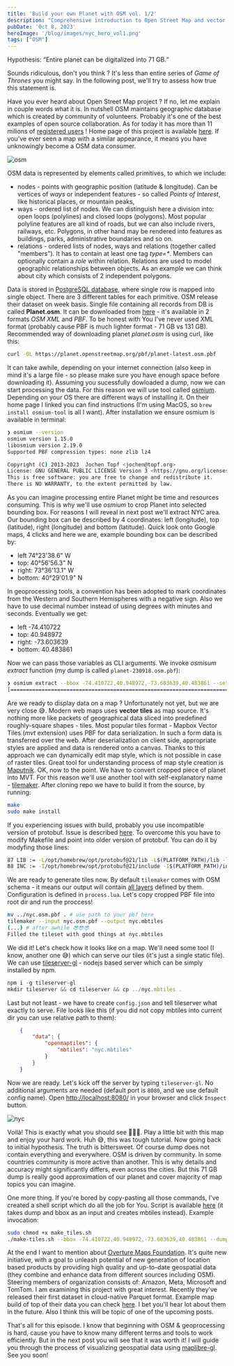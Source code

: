 ```yaml
---
title: 'Build your own Planet with OSM vol. 1/2'
description: "Comprehensive introduction to Open Street Map and vector tiles"
pubDate: 'Oct 8, 2023'
heroImage: '/blog/images/nyc_hero_vol1.png'
tags: ["OSM"]
---
```

Hypothesis: <q>Entire planet can be digitalized into 71 GB.</q>

Sounds ridiculous, don't you think ? It's less than entire series of <i>Game of Thrones</i> you might say. In the following post, we'll try to assess how true this statement is.

Have you ever heard about Open Street Map project ? If no, let me explain in couple words what it is. In nutshell OSM maintains geographic database which is created by community of volunteers. Probably it's one of the best examples of open source collaboration. As for today it has more than 11 milions of [registered users](https://planet.openstreetmap.org/statistics/data_stats.html) ! Home page of this project is available [here](https://www.openstreetmap.org/). If you've ever seen a map with a similar appearance, it means you have unknowingly become a OSM data consumer.

<img alt="osm" src="/blog/images/london_osm.png" />

OSM data is represented by elements called primitives, to which we include:

<ul>
    <li>nodes - points with geographic position (latitude & longitude). Can be vertices of <i>ways</i> or independent features - so called <i>Points of Interest</i>, like historical places, or mountain peaks,</li>
    <li>ways - ordered list of nodes. We can distinguish here a division into: open loops (polylines) and closed loops (polygons). Most popular polyline features are all kind of roads, but we can also include rivers, railways, etc. Polygons, in other hand may be rendered into features as buildings, parks, administrative boundaries and so on.</li>
    <li>relations - ordered lists of nodes, ways and relations (together called "members"). It has to contain at least one tag <i>type=*</i>. Members can optionally contain a <i>role</i> within relation. Relations are used to model geographic relationships between objects. As an example we can think about city which consists of 2 independent polygons.</li>
</ul>

Data is stored in [PostgreSQL database](https://wiki.openstreetmap.org/wiki/Database), where single row is mapped into single object. There are 3 different tables for each primitive. OSM release their dataset on week basis. Single file containing all records from DB is called <strong>Planet.osm</strong>. It can be downloaded from [here](https://planet.openstreetmap.org/) - it's available in 2 formats <i>OSM XML</i> and <i>PBF</i>. To be honest with You I've never used XML format (probably cause PBF is much lighter format - 71 GB vs 131 GB). Recommended way of downloading planet <i>planet.osm</i> is using curl, like this:

```sh
curl -OL https://planet.openstreetmap.org/pbf/planet-latest.osm.pbf
```

It can take awhile, depending on your internet connection (also keep in mind it's a large file - so please make sure you have enough space before downloading it). Assuming you sucessfully dowloaded a dump, now we can start processing the data. For this reason we will use tool called [osmium](https://osmcode.org/osmium-tool/). Depending on your OS there are different ways of installing it. On their home page I linked you can find instructions (I'm using MacOS, so `brew install osmium-tool` is all I want). After installation we ensure osmium is available in terminal:

```sh
❯ osmium --version
osmium version 1.15.0
libosmium version 2.19.0
Supported PBF compression types: none zlib lz4

Copyright (C) 2013-2023  Jochen Topf <jochen@topf.org>
License: GNU GENERAL PUBLIC LICENSE Version 3 <https://gnu.org/licenses/gpl.html>.
This is free software: you are free to change and redistribute it.
There is NO WARRANTY, to the extent permitted by law.

```
As you can imagine processing entire Planet might be time and resources consuming. This is why we'll use <i>osmium</i> to crop Planet into selected bounding box. For reasons I will reveal in next post we'll extract NYC area. Our bounding box can be described by 4 coordinates: left (longitude), top (latitude), right (longitude) and bottom (latitude). Quick look onto Google maps, 4 clicks and here we are, example bounding box can be described by:

<ul>
    <li>left 74°23'38.6" W</li>
    <li>top: 40°56'56.3" N</li>
    <li>right: 73°36'13.1" W</li>
    <li>bottom: 40°29'01.9" N</li>
</ul>

In geoprocessing tools, a convention has been adopted to mark coordinates from the Western and Southern Hemispheres with a negative sign. Also we have to use decimal number instead of using degrees with minutes and seconds. Eventually we get:

<ul>
    <li>left -74.410722</li>
    <li>top: 40.948972</li>
    <li>right: -73.603639</li>
    <li>bottom: 40.483861</li>
</ul>

Now we can pass those variables as CLI arguments. We invoke <i>osmisum extract</i> function (my dump is called  `planet-230918.osm.pbf`):
```sh
❯ osmium extract --bbox -74.410722,40.948972,-73.603639,40.483861 --set-bounds --strategy=smart planet-230918.osm.pbf --output nyc.osm.pbf
[======================================================================] 100% 
```
Are we ready to display data on a map ? Unfortunately not yet, but we are very close 😅. Modern web maps uses <strong>vector tiles</strong> as map source. It's nothing more like packets of geographical data sliced into predefined roughly-square shapes - </i>tiles</i>. Most popular tiles format - Mapbox Vector Tiles (<i>mvt</i> extension) uses PBF for data serialization. In such a form data is transferred over the web. After deserialization on client side, appropriate styles are applied and data is rendered onto a canvas. Thanks to this approach we can dynamically edit map style, which is not possible in case of raster tiles. Great tool for understanding process of map style creation is [Maputnik](https://maputnik.github.io/editor). OK, now to the point. We have to convert cropped piece of planet into MVT. For this reason we'll use another tool with self-explanatory name - [tilemaker](https://github.com/systemed/tilemaker). After cloning repo we have to build it from the source, by running:

```sh
make
sudo make install
```

If you experiencing issues with build, probably you use incompatible version of protobuf. Issue is described [here](https://github.com/systemed/tilemaker/issues/518). To overcome this you have to modify Makefile and point into older version of protobuf. You can do it by modyfing those lines:
```sh
87 LIB := -L/opt/homebrew/opt/protobuf@21/lib -L$(PLATFORM_PATH)/lib -lz $(LUA_LIBS) -lboost_program_options -lsqlite3 -lboost_filesystem -lboost_system -lboost_iostreams -lprotobuf -lshp -pthread
88 INC := -I/opt/homebrew/opt/protobuf@21/include -I$(PLATFORM_PATH)/include -isystem ./include -I./src $(LUA_CFLAGS)
```

We are ready to generate tiles now. By default `tilemaker` comes with OSM schema - it means our output will contain [all layers](https://github.com/openmaptiles/openmaptiles/blob/master/layers) defined by them. Configuration is defined in `process.lua`. Let's copy cropped PBF file into root dir and run the proccess!
```sh
mv ../nyc.osm.pbf . # use path to your pbf here
tilemaker --input nyc.osm.pbf --output nyc.mbtiles
(...) # after awhile 😎😎😎
Filled the tileset with good things at nyc.mbtiles
```
We did it! Let's check how it looks like on a map. We'll need some tool (I know, another one 😅) which can serve our tiles (it's just a single static file). We can use [tileserver-gl](https://github.com/maptiler/tileserver-gl) - nodejs based server which can be simply installed by npm.

```javascript
npm i -g tileserver-gl
mkdir tileserver && cd tileserver && cp ../nyc.mbtiles .
```
Last but not least - we have to create `config.json` and tell tileserver what exactly to serve. File looks like this (if you did not copy mbtiles into current dir you can use relative path to them):
```json
    {
        "data": {
            "openmaptiles": {
                "mbtiles": "nyc.mbtiles"
            }
        }
    }
```
Now we are ready. Let's kick off the server by typing `tileserver-gl`. No additional arguments are needed (default port is `8080`, and we use default config name). Open [http://localhost:8080/](http://localhost:8080/) in your browser and click `Inspect` button.

<img alt="nyc" src="/blog/osm-planet/osm_cropped_nyc.png" />

Voilà! This is exactly what you should see 🚀🚀🚀. Play a little bit with this map and enjoy your hard work. Huh 😅, this was tough tutorial. Now going back to initial hypothesis. The truth is bittersweet. Of course dump does not contain everything and everywhere. OSM is driven by community. In some countries community is more active than another. This is why details and accuracy might significantly differs, even across the cities. But this 71 GB dump is really good approximation of our planet and cover majority of map topics you can imagine. 

One more thing. If you're bored by copy-pasting all those commands, I've created a shell script which do all the job for You. Script is available [here](/blog/osm-planet/make-tiles.sh) (it takes dump and bbox as an input and creates mbtiles instead). Example invocation: 
```sh
sudo chmod +x make_tiles.sh
./make-tiles.sh --bbox -74.410722,40.948972,-73.603639,40.483861 --dump ~/Downloads/planet-230918.osm.pbf --output nyc
```

At the end I want to mention about [Overture Maps Foundation](https://overturemaps.org/). It's quite new initiative, with a goal to unleash potential of new generation of location based products by providing high quality and up-to-date geospatial data (they combine and enhance data from different sources including OSM). Steering members of organization consists of: Amazon, Meta, Microsoft and TomTom. I am examining this project with great interest. Recently they've released their first dataset in cloud-native Parquet format. Example map build of top of their data you can check [here](https://labs.overturemaps.org/). I bet you'll hear lot about them in the future. Also I think this will be topic of one of the upcoming posts.

That's all for this episode. I know that beginning with OSM & geoprocessing is hard, cause you have to know many different terms and tools to work efficiently. But in the next post you will see that it was worth it! I will guide you through the process of visualizing geospatial data using [maplibre-gl](https://maplibre.org/projects/maplibre-gl-js/). See you soon!